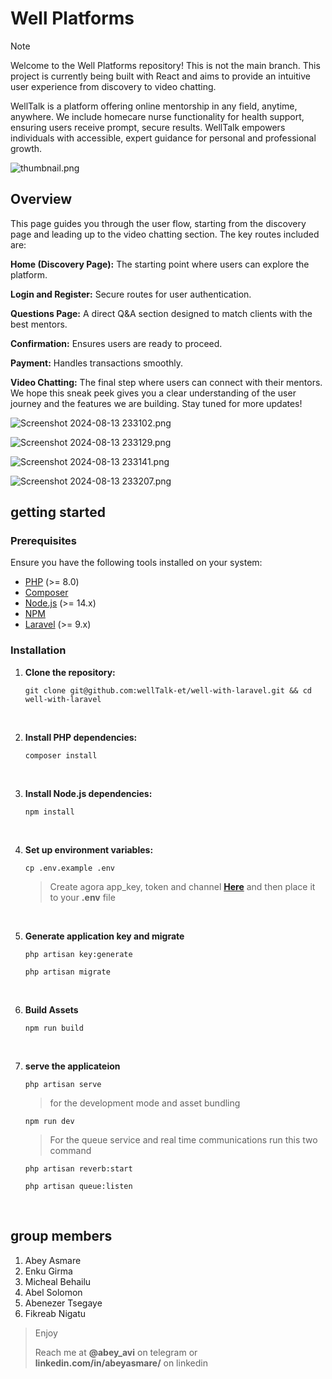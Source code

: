 # Well Platforms

> [!NOTE]
> Welcome to the Well Platforms repository! This is not the main branch. This project is currently being built with React and aims to provide an intuitive user experience from discovery to video chatting.

WellTalk is a platform offering online mentorship in any field, anytime, anywhere. We include homecare nurse functionality for health support, ensuring users receive prompt, secure results. WellTalk empowers individuals with accessible, expert guidance for personal and professional growth.

![thumbnail.png](resources/assets/overview/thumbnail.png)

## Overview

This page guides you through the user flow, starting from the discovery page and leading up to the video chatting section. The key routes included are:

**Home (Discovery Page):** The starting point where users can explore the platform.

**Login and Register:** Secure routes for user authentication.

**Questions Page:** A direct Q&A section designed to match clients with the best mentors.

**Confirmation:** Ensures users are ready to proceed.

**Payment:** Handles transactions smoothly.

**Video Chatting:** The final step where users can connect with their mentors.
We hope this sneak peek gives you a clear understanding of the user journey and the features we are building. Stay tuned for more updates!

![Screenshot 2024-08-13 233102.png](resources/assets/overview/Screenshot%202024-08-13%20233102.png)

![Screenshot 2024-08-13 233129.png](resources/assets/overview/Screenshot%202024-08-13%20233129.png)

![Screenshot 2024-08-13 233141.png](resources/assets/overview/Screenshot%202024-08-13%20233141.png)

![Screenshot 2024-08-13 233207.png](resources/assets/overview/Screenshot%202024-08-13%20233207.png)


## getting started

### Prerequisites

Ensure you have the following tools installed on your system:
- [PHP](https://www.php.net/) (>= 8.0)
- [Composer](https://getcomposer.org/)
- [Node.js](https://nodejs.org/) (>= 14.x)
- [NPM](https://www.npmjs.com/)
- [Laravel](https://laravel.com/) (>= 9.x)


### Installation

1. **Clone the repository:**

    `git clone git@github.com:wellTalk-et/well-with-laravel.git && cd well-with-laravel`

    <br>

2. **Install PHP dependencies:**

    `composer install`

    <br>

3. **Install Node.js dependencies:**


    `npm install`

    <br>

4. **Set up environment variables:**

    `cp .env.example .env`
    > Create agora app_key, token and channel **<a href="https://console.agora.io/">Here</a>** and then place it to your **.env** file

    <br>

5. **Generate application key and migrate**

    `php artisan key:generate`

    `php artisan migrate`

    <br>

6. **Build Assets**

    `npm run build`

    <br>
7. **serve the applicateion**

    `php artisan serve`

    > for the development mode and asset bundling  
    
    `npm run dev`

    > For the queue service and real time communications run this two command

    `php artisan reverb:start`
    <br>

    `php artisan queue:listen`

    <br>


## group members
1. Abey Asmare
2. Enku Girma
3. Micheal Behailu
4. Abel Solomon
5. Abenezer Tsegaye
6. Fikreab Nigatu

> Enjoy
>
> Reach me at **@abey_avi** on telegram or **linkedin.com/in/abeyasmare/** on linkedin
>
